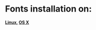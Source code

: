 Fonts installation on:
=====================
**[Linux](http://powerline.readthedocs.org/en/latest/installation/linux.html#fonts-installation),
[OS X](http://powerline.readthedocs.org/en/latest/installation/osx.html#fonts-installation)**
